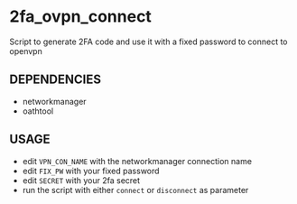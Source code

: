 # 2fa_ovpn_connect

Script to generate 2FA code and use it with a fixed password to connect to openvpn

## DEPENDENCIES

* networkmanager
* oathtool

## USAGE

* edit `VPN_CON_NAME` with the networkmanager connection name
* edit `FIX_PW` with your fixed password
* edit `SECRET` with your 2fa secret
* run the script with either `connect` or `disconnect` as parameter
